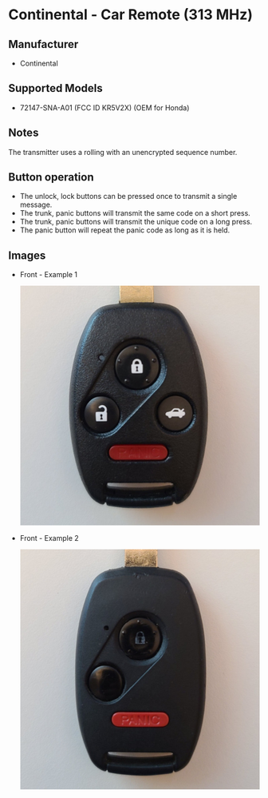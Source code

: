 # Continental - Car Remote (313 MHz)

## Manufacturer
- Continental

## Supported Models
- 72147-SNA-A01 (FCC ID KR5V2X) (OEM for Honda)

## Notes

The transmitter uses a rolling with an unencrypted sequence number.

## Button operation
* The unlock, lock buttons can be pressed once to transmit a single message.
* The trunk, panic buttons will transmit the same code on a short press.
* The trunk, panic buttons will transmit the unique code on a long press.
* The panic button will repeat the panic code as long as it is held.

## Images
* Front - Example 1

  ![front](pics/front_1.jpg)

* Front - Example 2

  ![front](pics/front_2.jpg)